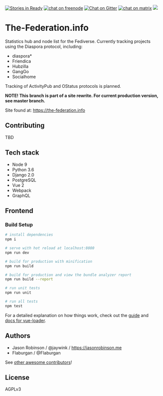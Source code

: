 [![Stories in Ready](https://badge.waffle.io/jaywink/the-federation.info.png?label=ready&title=Ready)](https://waffle.io/jaywink/the-federation.info) [![chat on freenode](https://img.shields.io/badge/chat-on%20freenode-brightgreen.svg)](http://webchat.freenode.net?channels=%23thefederation&uio=d4) [![Chat on Gitter](https://badges.gitter.im/the-federation-info/Lobby.svg)](https://gitter.im/the-federation-info/Lobby?utm_source=badge&utm_medium=badge&utm_campaign=pr-badge&utm_content=badge) [![chat on matrix](https://img.shields.io/badge/chat-on%20matrix-orange.svg)](https://riot.im/app/#/room/#thefederation:matrix.org) [![](https://img.shields.io/badge/license-AGPLv3-green.svg)](https://tldrlegal.com/license/gnu-affero-general-public-license-v3-(agpl-3.0))

# The-Federation.info

Statistics hub and node list for the Fediverse. Currently tracking projects using the Diaspora protocol, including:
 
 * diaspora*
 * Friendica
 * Hubzilla
 * GangGo
 * Socialhome
 
Tracking of ActivityPub and OStatus protocols is planned.

**NOTE! This branch is part of a site rewrite. For current production version, see master branch.**

Site found at: https://the-federation.info

## Contributing

TBD

## Tech stack

* Node 9
* Python 3.6
* Django 2.0
* PostgreSQL
* Vue 2
* Webpack
* GraphQL

## Frontend

### Build Setup

``` bash
# install dependencies
npm i

# serve with hot reload at localhost:8080
npm run dev

# build for production with minification
npm run build

# build for production and view the bundle analyzer report
npm run build --report

# run unit tests
npm run unit

# run all tests
npm test
```

For a detailed explanation on how things work, check out the [guide](http://vuejs-templates.github.io/webpack/) and [docs for vue-loader](http://vuejs.github.io/vue-loader).

## Authors

* Jason Robinson / @jaywink / https://jasonrobinson.me
* Flaburgan / @Flaburgan

See [other awesome contributors](https://github.com/thefederationinfo/the-federation.info/graphs/contributors)!

## License

AGPLv3

